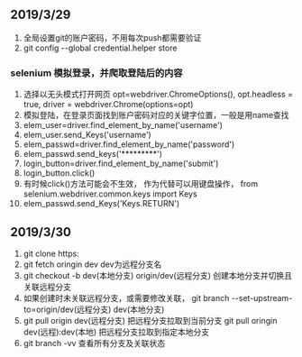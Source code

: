 ## 2019/3/29

1. 全局设置git的账户密码，不用每次push都需要验证
2. git config --global credential.helper store

### selenium 模拟登录，并爬取登陆后的内容

1. 选择以无头模式打开网页 opt=webdriver.ChromeOptions(), opt.headless = true, driver = webdriver.Chrome(options=opt)
2. 模拟登陆，在登录页面找到账户密码对应的关键字位置，一般是用name查找
3. elem_user=driver.find_element_by_name('username')
4. elem_user.send_Keys('username')
5. elem_passwd=driver.find_element_by_name('password')
6. elem_passwd.send_keys('*********')
7. login_button=driver.find_element_by_name('submit')
8. login_button.click()
9. 有时候click()方法可能会不生效， 作为代替可以用键盘操作， from selenium.webdriver.common.keys import Keys
10. elem_passwd.send_Keys('Keys.RETURN')

## 2019/3/30

1. git clone https:
2. git fetch oringin dev  dev为远程分支名
3. git checkout -b dev(本地分支) origin/dev(远程分支)  创建本地分支并切换且关联远程分支
4. 如果创建时未关联远程分支，或需要修改关联， git branch --set-upstream-to=origin/dev(远程分支) dev(本地分支)
5. git pull origin dev(远程分支)  把远程分支拉取到当前分支  git pull oringin dev(远程):dev(本地) 把远程分支拉取到指定本地分支
6. git branch -vv 查看所有分支及关联状态